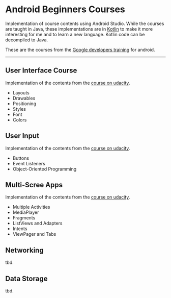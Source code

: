 # Android Beginners Courses
Implementation of course contents using Android Studio. While the courses are taught in Java, these implementations are in [Kotlin](https://kotlinlang.org/docs/reference/android-overview.html) to make it more interesting for me and to learn a new language. Kotlin code can be decompiled to Java.

These are the courses from the [Google developers training](https://developers.google.com/training/android/) for android.

---
## User Interface Course
Implementation of the contents from the [course on udacity](https://www.udacity.com/course/android-basics-user-interface--ud834).

* Layouts
* Drawables
* Positioning
* Styles
* Font
* Colors

## User Input
Implementation of the contents from the [course on udacity](https://www.udacity.com/course/android-basics-user-input--ud836).

* Buttons
* Event Listeners
* Object-Oriented Programming

## Multi-Scree Apps
Implementation of the contents from the [course on udacity](https://www.udacity.com/course/android-basics-multiscreen-apps--ud839).

* Multiple Activities
* MediaPlayer
* Fragments
* ListViews and Adapters
* Intents
* ViewPager and Tabs

## Networking
tbd.

## Data Storage
tbd.


